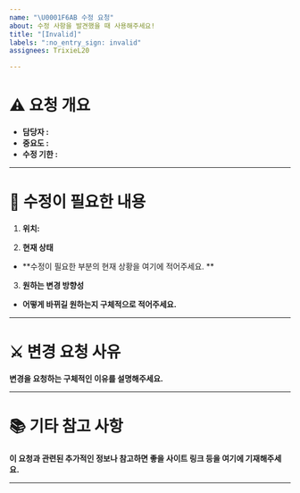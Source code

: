 ```yaml
---
name: "\U0001F6AB 수정 요청"
about: 수정 사항을 발견했을 때 사용해주세요!
title: "[Invalid]"
labels: ":no_entry_sign: invalid"
assignees: TrixieL20

---
```


# ⚠ 요청 개요

- **담당자 :** 
- **중요도 :**
- **수정 기한 :** 

---

# 📑 수정이 필요한 내용

1. **위치:** 

2. **현재 상태** 

- **수정이 필요한 부분의 현재 상황을 여기에 적어주세요. **

3. **원하는 변경 방향성** 

- **어떻게 바뀌길 원하는지 구체적으로 적어주세요.**

---

# ⚔ 변경 요청 사유

**변경을 요청하는 구체적인 이유를 설명해주세요.**

---

# 📚 기타 참고 사항

**이 요청과 관련된 추가적인 정보나 참고하면 좋을 사이트 링크 등을 여기에 기재해주세요.**

---
